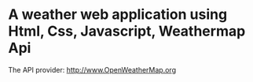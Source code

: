 # A weather web application using Html, Css, Javascript, Weathermap Api



The API provider: http://www.OpenWeatherMap.org
